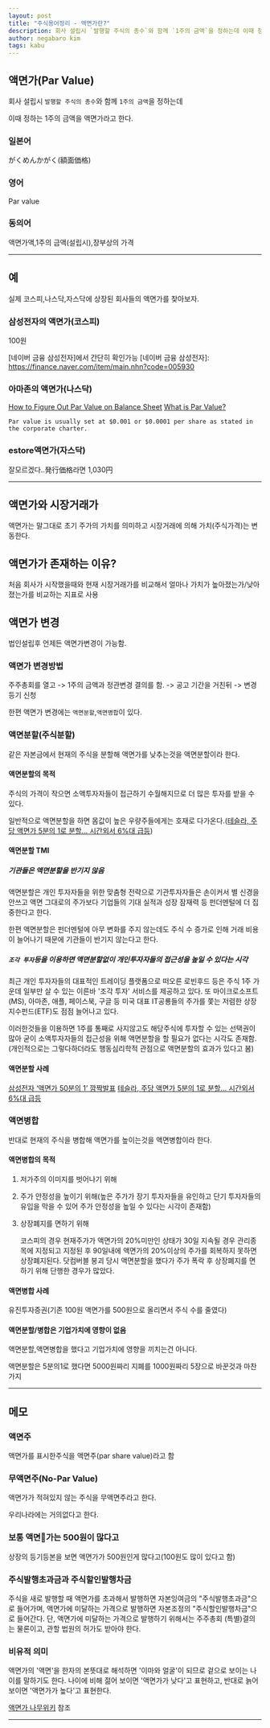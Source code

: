 ```yaml
---
layout: post
title: "주식용어정리 - 액면가란?"
description: 회사 설립시 `발행할 주식의 총수`와 함께 `1주의 금액`을 정하는데 이때 정하는 1주의 금액을 액면가라고 한다.
author: negabaro kim
tags: kabu
---
```


## 액면가(Par Value)

회사 설립시 `발행할 주식의 총수`와 함께 `1주의 금액`을 정하는데

이때 정하는 1주의 금액을 액면가라고 한다.

### 일본어

がくめんかがく(額面価格)

### 영어

Par value

### 동의어

액면가액,1주의 금액(설립시),장부상의 가격

---

## 예

실제 코스피,나스닥,자스닥에 상장된 회사들의 액면가를 찾아보자.

### 삼성전자의 액면가(코스피)

100원

[네이버 금융 삼성전자]에서 간단히 확인가능
[네이버 금융 삼성전자]: https://finance.naver.com/item/main.nhn?code=005930


### 아마존의 액면가(나스닥)


[How to Figure Out Par Value on Balance Sheet]
[What is Par Value?]

```
Par value is usually set at $0.001 or $0.0001 per share as stated in the corporate charter.
```

### estore액면가(자스닥)

잘모르겠다..発行価格라면 1,030円

---

## 액면가와 시장거래가

액면가는 말그대로 초기 주가의 가치를 의미하고 시장거래에 의해 가치(주식가격)는 변동한다.

## 액면가가 존재하는 이유?


처음 회사가 시작했을때와 현재 시장거래가를 비교해서 얼마나 가치가 높아졌는가/낮아졌는가를 비교하는 지표로 사용


## 액면가 변경

법인설립후 언제든 액면가변경이 가능함.

### 액면가 변경방법

주주총회를 열고 -> 1주의 금액과 정관변경 결의를 함. -> 공고 기간을 거친뒤 -> 변경등기 신청

한편 액면가 변경에는 `액면분할`,`액면병합`이 있다.

### 액면분할(주식분할)

같은 자본금에서 현재의 주식을 분할해 액면가를 낮추는것을 액면분할이라 한다.

#### 액면분할의 목적

주식의 가격이 작으면 소액투자자들이 접근하기 수월해지므로 더 많은 투자를 받을 수 있다.

일반적으로 액면분할을 하면 몸값이 높은 우량주들에게는 호재로 다가온다.([테슬라, 주당 액면가 5분의 1로 분할... 시간외서 6%대 급등])


#### 액면분할 TMI 

##### 기관들은 액면분할을 반기지 않음

액면분할은 개인 투자자들을 위한 맞춤형 전략으로 기관투자자들은 손이커서 별 신경을 안쓰고
액면 그대로의 주가보다 기업들의 기대 실적과 성장 잠재력 등 펀더멘털에 더 집중한다고 한다.

한편 액면분할은 펀더멘털에 아무 변화를 주지 않는데도 주식 수 증가로 인해 거래 비용이 늘어나기 때문에 기관들이 반기지 않는다고 한다.

##### `조각 투자`등을 이용하면 액면분할없이 개인투자자들의 접근성을 높일 수 있다는 시각

최근 개인 투자자들의 대표적인 트레이딩 플랫폼으로 떠오른 로빈후드 등은 주식 1주 가운데 일부만 살 수 있는 이른바 '조각 투자' 서비스를 제공하고 있다. 또 마이크로소프트(MS), 아마존, 애플, 페이스북, 구글 등 미국 대표 IT공룡들의 주가를 쫓는 저렴한 상장지수펀드(ETF)도 점점 늘어나고 있다.

이러한것들을 이용하면 1주를 통째로 사지않고도 해당주식에 투자할 수 있는 선택권이 많아 굳이 소액투자자들의 접근성을 위해 액면분할을 할 필요가 없다는 시각도 존재함.
(개인적으로는 그렇다하더라도 행동심리학적 관점으로 액면분할의 효과가 있다고 봄)

#### 액면분할 사례

[삼성전자 ‘액면가 50분의 1’ 깜짝발표]
[테슬라, 주당 액면가 5분의 1로 분할... 시간외서 6%대 급등]

[삼성전자 ‘액면가 50분의 1’ 깜짝발표]: https://biz.chosun.com/site/data/html_dir/2018/01/31/2018013101260.html#:~:text=%ED%98%84%EC%9E%AC%20%EC%82%BC%EC%84%B1%EC%A0%84%EC%9E%90%20%EC%A3%BC%EC%8B%9D%20%EC%95%A1%EB%A9%B4%EA%B0%80,1932%EB%A7%8C4700%EC%A3%BC%EB%A1%9C%20%EB%8A%98%EC%96%B4%EB%82%9C%EB%8B%A4.

[테슬라, 주당 액면가 5분의 1로 분할... 시간외서 6%대 급등]: https://biz.chosun.com/site/data/html_dir/2020/08/12/2020081200548.html

### 액면병합

반대로 현재의 주식을 병합해 액면가를 높이는것을 액면병합이라 한다.

#### 액면병합의 목적

1. 저가주의 이미지를 벗어나기 위해

2. 주가 안정성을 높이기 위해(높은 주가가 장기 투자자들을 유인하고 단기 투자자들의 유입을 막을 수 있어 주가 안정성을 높일 수 있다는 시각이 존재함)

3. 상장폐지를 면하기 위해

   코스피의 경우 현재주가가 액면가의 20%미만인 상태가 30일 지속될 경우 관리종목에 지정되고 지정된 후 90일내에 액면가의 20%이상의 주가를 회복하지 못하면 상장폐지된다. 닷컴버블 붕괴 당시 액면분할을 했다가 주가 폭락 후 상장폐지를 면하기 위해 단행한 경우가 많았다.


#### 액면병합 사례

유진투자증권(기존 100원 액면가를 500원으로 올리면서 주식 수를 줄였다)

#### 액면분할/병합은 기업가치에 영향이 없음

액면분할,액면병합을 했다고 기업가치에 영향을 끼치는건 아니다.

액면분할은 5분의1로 했다면 5000원짜리 지폐를 1000원짜리 5장으로 바꾼것과 마찬가지


---

## 메모

### 액면주

액면가를 표시한주식을 액면주(par share value)라고 함

### 무액면주(No-Par Value)

액면가가 적혀있지 않는 주식을 무액면주라고 한다.

우리나라에는 거의없다고 한다.


### 보통 액면가는 500원이 많다고

상장의 등기등본을 보면 액면가가 500원인게 많다고(100원도 많이 있다고 함)


### 주식발행초과금과 주식할인발행차금

주식을 새로 발행할 때 액면가를 초과해서 발행하면 자본잉여금의 "주식발행초과금"으로 들어가며, 액면가에 미달하는 가격으로 발행하면 자본조정의 "주식할인발행차금"으로 들어간다. 단, 액면가에 미달하는 가격으로 발행하기 위해서는 주주총회 (특별)결의는 물론이고, 관할 법원의 허가도 받아야 한다.

### 비유적 의미

액면가의 '액면'을 한자의 본뜻대로 해석하면 '이마와 얼굴'이 되므로 겉으로 보이는 나이를 말하기도 한다. 나이에 비해 젊어 보이면 '액면가가 낮다'고 표현하고, 반대로 늙어 보이면 '액면가가 높다'고 표현한다.

[액면가 나무위키] 참조

---

[How to Figure Out Par Value on Balance Sheet]: https://www.fool.com/knowledge-center/how-to-figure-out-par-value-on-balance-sheet.aspx
[What is Par Value?]: https://corporatefinanceinstitute.com/resources/knowledge/accounting/par-value-overview/

[액면가 뜻 - 주식 액면가 알아보기]: https://cowblog.tistory.com/45
[액면가 나무위키]: https://namu.wiki/w/%EC%95%A1%EB%A9%B4%EA%B0%80
